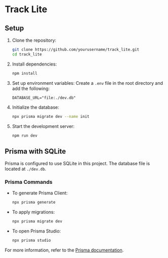 # Track Lite

## Setup

1. Clone the repository:
   ```bash
   git clone https://github.com/yourusername/track_lite.git
   cd track_lite
   ```

2. Install dependencies:
   ```bash
   npm install
   ```

3. Set up environment variables:
   Create a `.env` file in the root directory and add the following:
   ```env
   DATABASE_URL="file:./dev.db"
   ```

4. Initialize the database:
   ```bash
   npx prisma migrate dev --name init
   ```

5. Start the development server:
   ```bash
   npm run dev
   ```

## Prisma with SQLite

Prisma is configured to use SQLite in this project. The database file is located at `./dev.db`.

### Prisma Commands

- To generate Prisma Client:
  ```bash
  npx prisma generate
  ```

- To apply migrations:
  ```bash
  npx prisma migrate dev
  ```

- To open Prisma Studio:
  ```bash
  npx prisma studio
  ```

For more information, refer to the [Prisma documentation](https://www.prisma.io/docs/).